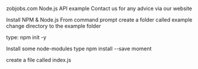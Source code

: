 zobjobs.com 
Node.js API example 
Contact us for any advice via our website

Install NPM & Node.js
From command prompt create a folder called example
change directory to the example folder

type: npm init -y

Install some node-modules 
type npm install --save moment

create a file called index.js





